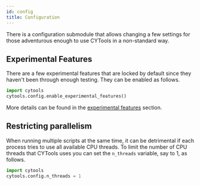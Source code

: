 ```yaml
---
id: config
title: Configuration
---
```


There is a configuration submodule that allows changing a few settings for those adventurous enough to use CYTools in a non-standard way.

## Experimental Features

There are a few experimental features that are locked by default since they haven't been through enough testing. They can be enabled as follows.
```python
import cytools
cytools.config.enable_experimental_features()
```
More details can be found in the [experimental features](./experimental) section.

## Restricting parallelism

When running multiple scripts at the same time, it can be detrimental if each process tries to use all available CPU threads. To limit the number of CPU threads that CYTools uses you can set the `n_threads` variable, say to 1, as follows.
```python
import cytools
cytools.config.n_threads = 1
```
